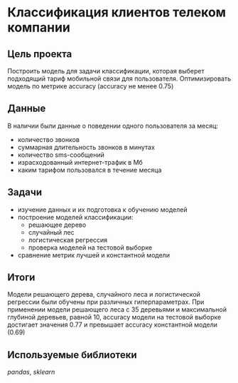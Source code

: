 # Классификация клиентов телеком компании


## Цель проекта

Построить модель для задачи классификации, которая выберет подходящий тариф мобильной связи для пользователя. Оптимизировать модель по метрике accuracy (accuracy не менее 0.75)

## Данные

В наличии были данные о поведении одного пользователя за месяц:

- количество звонков
- суммарная длительность звонков в минутах
- количество sms-сообщений
- израсходованный интернет-трафик в Мб
- каким тарифом пользовался в течение месяца

## Задачи

- изучение данных и их подготовка к обучению моделей
- построение моделей классификации: 
    - решающее дерево
    - случайный лес
    - логистическая регрессия
    - проверка моделей на тестовой выборке
- сравнение метрик лучшей и константной модели 

## Итоги

Модели решающего дерева, случайного леса и логистической регрессии были обучены при различных гиперпараметрах. 
При применении модели решающего леса с 35 деревьями и максимальной глубиной деревьев, равной 10, аccuracy модели на тестовой выборке достигает значения 0.77 и превышает accuracy константной модели (0.69)


## Используемые библиотеки

*pandas*, *sklearn*
